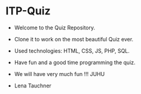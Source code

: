 # ITP-Quiz
 * Welcome to the Quiz Repository.
 * Clone it to work on the most beautiful Quiz ever.
 * Used technologies: HTML, CSS, JS, PHP, SQL.

 * Have fun and a good time programming the quiz.
 * We will have very much fun !!! JUHU 
 * Lena Tauchner